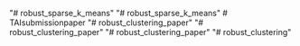 "# robust_sparse_k_means" 
"# robust_sparse_k_means" 
#   T A I s u b m i s s i o n p a p e r  
 "# robust_clustering_paper" 
"# robust_clustering_paper" 
"# robust_clustering_paper" 
"# robust_clustering" 
